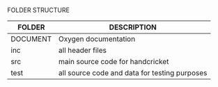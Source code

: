 
FOLDER STRUCTURE



| FOLDER   	| DESCRIPTION                                   	|
|----------	|-----------------------------------------------	|
| DOCUMENT 	| Oxygen documentation                          	|
| inc      	| all header files                              	|
| src      	| main source code for handcricket              	|
| test     	| all source code and data for testing purposes 	|

